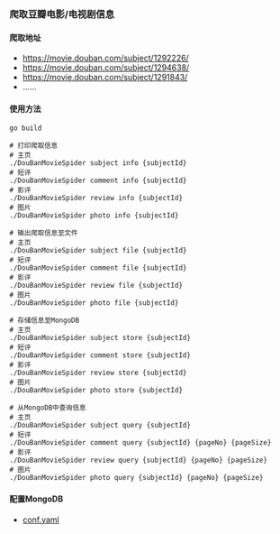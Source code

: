 ### 爬取豆瓣电影/电视剧信息

#### 爬取地址

- https://movie.douban.com/subject/1292226/
- https://movie.douban.com/subject/1294638/
- https://movie.douban.com/subject/1291843/
- ......

#### 使用方法

```shell
go build
```

```shell
# 打印爬取信息
# 主页
./DouBanMovieSpider subject info {subjectId}
# 短评
./DouBanMovieSpider comment info {subjectId}
# 影评
./DouBanMovieSpider review info {subjectId}
# 图片
./DouBanMovieSpider photo info {subjectId}
```

```shell
# 输出爬取信息至文件
# 主页
./DouBanMovieSpider subject file {subjectId}
# 短评
./DouBanMovieSpider comment file {subjectId}
# 影评
./DouBanMovieSpider review file {subjectId}
# 图片
./DouBanMovieSpider photo file {subjectId}
```

```shell
# 存储信息至MongoDB
# 主页
./DouBanMovieSpider subject store {subjectId}
# 短评
./DouBanMovieSpider comment store {subjectId}
# 影评
./DouBanMovieSpider review store {subjectId}
# 图片
./DouBanMovieSpider photo store {subjectId}
```

```shell
# 从MongoDB中查询信息
# 主页
./DouBanMovieSpider subject query {subjectId}
# 短评
./DouBanMovieSpider comment query {subjectId} {pageNo} {pageSize}
# 影评
./DouBanMovieSpider review query {subjectId} {pageNo} {pageSize}
# 图片
./DouBanMovieSpider photo query {subjectId} {pageNo} {pageSize}
```

#### 配置MongoDB
- [conf.yaml](conf/conf.yaml)